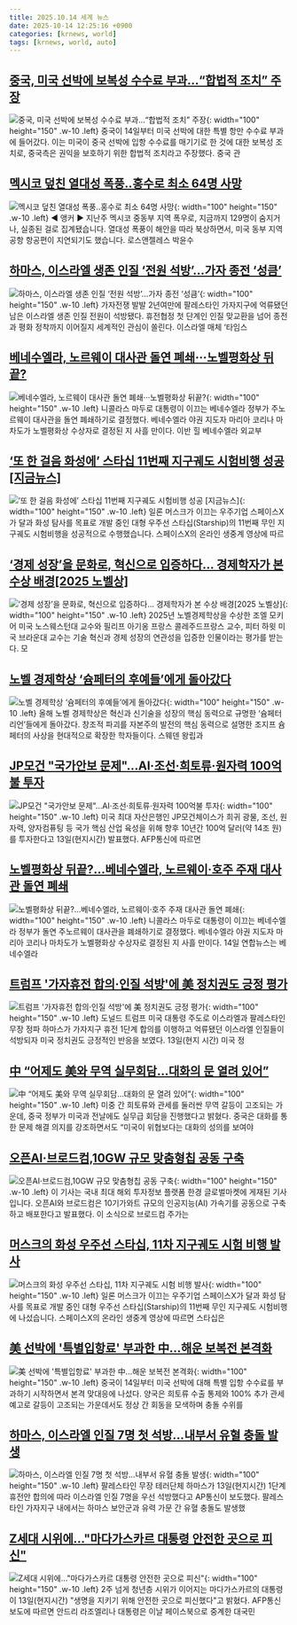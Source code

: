 ```yaml
---
title: 2025.10.14 세계 뉴스
date: 2025-10-14 12:25:16 +0900
categories: [krnews, world]
tags: [krnews, world, auto]
---
```

## [중국, 미국 선박에 보복성 수수료 부과…“합법적 조치” 주장](https://n.news.naver.com/mnews/article/018/0006137692)

![중국, 미국 선박에 보복성 수수료 부과…“합법적 조치” 주장](https://mimgnews.pstatic.net/image/origin/018/2025/10/14/6137692.jpg?type=nf220_150){: width="100" height="150" .w-10 .left}
중국이 14일부터 미국 선박에 대한 특별 항만 수수료 부과에 들어갔다. 이는 미국이 중국 선박에 입항 수수료를 매기기로 한 것에 대한 보복성 조치로, 중국측은 권익을 보호하기 위한 합법적 조치라고 주장했다. 중국 관

## [멕시코 덮친 열대성 폭풍‥홍수로 최소 64명 사망](https://n.news.naver.com/mnews/article/214/0001454687)

![멕시코 덮친 열대성 폭풍‥홍수로 최소 64명 사망](https://mimgnews.pstatic.net/image/origin/214/2025/10/14/1454687.jpg?type=nf220_150){: width="100" height="150" .w-10 .left}
◀ 앵커 ▶ 지난주 멕시코 중동부 지역 폭우로, 지금까지 129명이 숨지거나, 실종된 걸로 집계됐습니다. 열대성 폭풍이 해안을 따라 북상하면서, 미국 동부 지역 공항 항공편이 지연되기도 했습니다. 로스앤젤레스 박윤수

## [하마스, 이스라엘 생존 인질 ‘전원 석방’…가자 종전 ‘성큼’](https://n.news.naver.com/mnews/article/028/0002770549)

![하마스, 이스라엘 생존 인질 ‘전원 석방’…가자 종전 ‘성큼’](https://mimgnews.pstatic.net/image/origin/028/2025/10/13/2770549.jpg?type=nf220_150){: width="100" height="150" .w-10 .left}
가자전쟁 발발 2년여만에 팔레스타인 가자지구에 억류됐던 남은 이스라엘 생존 인질 전원이 석방됐다. 휴전협정 첫 단계인 인질 맞교환을 넘어 종전과 평화 정착까지 이어질지 세계적인 관심이 쏠린다. 이스라엘 매체 ‘타임스

## [베네수엘라, 노르웨이 대사관 돌연 폐쇄···노벨평화상 뒤끝?](https://n.news.naver.com/mnews/article/032/0003401763)

![베네수엘라, 노르웨이 대사관 돌연 폐쇄···노벨평화상 뒤끝?](https://mimgnews.pstatic.net/image/origin/032/2025/10/14/3401763.jpg?type=nf220_150){: width="100" height="150" .w-10 .left}
니콜라스 마두로 대통령이 이끄는 베네수엘라 정부가 주노르웨이 대사관을 돌연 폐쇄하기로 결정했다. 베네수엘라 야권 지도자 마리아 코리나 마차도가 노벨평화상 수상자로 결정된 지 사흘 만이다. 이반 힐 베네수엘라 외교부

## [‘또 한 걸음 화성에’ 스타십 11번째 지구궤도 시험비행 성공 [지금뉴스]](https://n.news.naver.com/mnews/article/056/0012046034)

![‘또 한 걸음 화성에’ 스타십 11번째 지구궤도 시험비행 성공 [지금뉴스]](https://mimgnews.pstatic.net/image/origin/056/2025/10/14/12046034.jpg?type=nf220_150){: width="100" height="150" .w-10 .left}
일론 머스크가 이끄는 우주기업 스페이스X가 달과 화성 탐사를 목표로 개발 중인 대형 우주선 스타십(Starship)의 11번째 무인 지구궤도 시험비행을 성공적으로 수행했습니다. 스페이스X의 온라인 생중계 영상에 따르

## [‘경제 성장’을 문화로, 혁신으로 입증하다… 경제학자가 본 수상 배경[2025 노벨상]](https://n.news.naver.com/mnews/article/366/0001114046)

![‘경제 성장’을 문화로, 혁신으로 입증하다… 경제학자가 본 수상 배경[2025 노벨상]](https://mimgnews.pstatic.net/image/origin/366/2025/10/13/1114046.jpg?type=nf220_150){: width="100" height="150" .w-10 .left}
2025년 노벨경제학상을 수상한 조엘 모키어 미국 노스웨스턴대 교수와 필리프 아기옹 프랑스 콜레주드프랑스 교수, 피터 하윗 미국 브라운대 교수는 기술 혁신과 경제 성장의 연관성을 입증한 인물이라는 평가를 받는다. 모

## [노벨 경제학상 ‘슘페터의 후예들’에게 돌아갔다](https://n.news.naver.com/mnews/article/005/0001807516)

![노벨 경제학상 ‘슘페터의 후예들’에게 돌아갔다](https://mimgnews.pstatic.net/image/origin/005/2025/10/14/1807516.jpg?type=nf220_150){: width="100" height="150" .w-10 .left}
올해 노벨 경제학상은 혁신과 신기술을 성장의 핵심 동력으로 규명한 ‘슘페터리언’들에게 돌아갔다. 창조적 파괴를 자본주의 발전의 핵심 동력으로 설명한 조지프 슘페터의 사상을 현대적으로 확장한 학자들이다. 스웨덴 왕립과

## [JP모건 "국가안보 문제"…AI·조선·희토류·원자력 100억불 투자](https://n.news.naver.com/mnews/article/421/0008535983)

![JP모건 "국가안보 문제"…AI·조선·희토류·원자력 100억불 투자](https://mimgnews.pstatic.net/image/origin/421/2025/10/14/8535983.jpg?type=nf220_150){: width="100" height="150" .w-10 .left}
미국 최대 자산은행인 JP모건체이스가 희귀 광물, 조선, 원자력, 양자컴퓨팅 등 국가 핵심 산업 육성을 위해 향후 10년간 100억 달러(약 14조 원)를 투자한다고 13일(현지시간) 발표했다. AFP통신에 따르면

## [노벨평화상 뒤끝?…베네수엘라, 노르웨이·호주 주재 대사관 돌연 폐쇄](https://n.news.naver.com/mnews/article/277/0005663908)

![노벨평화상 뒤끝?…베네수엘라, 노르웨이·호주 주재 대사관 돌연 폐쇄](https://mimgnews.pstatic.net/image/origin/277/2025/10/14/5663908.jpg?type=nf220_150){: width="100" height="150" .w-10 .left}
니콜라스 마두로 대통령이 이끄는 베네수엘라 정부가 돌연 주노르웨이 대사관을 폐쇄하기로 결정했다. 베네수엘라 야권 지도자 마리아 코리나 마차도가 노벨평화상 수상자로 결정된 지 사흘 만이다. 14일 연합뉴스는 베네수엘라

## [트럼프 '가자휴전 합의·인질 석방'에 美 정치권도 긍정 평가](https://n.news.naver.com/mnews/article/003/0013532727)

![트럼프 '가자휴전 합의·인질 석방'에 美 정치권도 긍정 평가](https://mimgnews.pstatic.net/image/origin/003/2025/10/14/13532727.jpg?type=nf220_150){: width="100" height="150" .w-10 .left}
도널드 트럼프 미국 대통령 주도로 이스라엘과 팔레스타인 무장 정파 하마스가 가자지구 휴전 1단계 합의를 이행하고 억류됐던 이스라엘 인질들이 석방되자 미국 정치권도 긍정적인 반응을 보였다. 13일(현지 시간) 미국 정

## [中 “어제도 美와 무역 실무회담…대화의 문 열려 있어”](https://n.news.naver.com/mnews/article/025/0003475038)

![中 “어제도 美와 무역 실무회담…대화의 문 열려 있어”](https://mimgnews.pstatic.net/image/origin/025/2025/10/14/3475038.jpg?type=nf220_150){: width="100" height="150" .w-10 .left}
미중 간 희토류와 관세를 둘러싼 무역 갈등이 고조되는 가운데, 중국 정부가 미국과 전날에도 실무급 회담을 진행했다고 밝혔다. 중국은 대화를 통한 문제 해결 의지를 강조하면서도 “미국이 위협보다는 대화의 성의를 보여야

## [오픈AI·브로드컴,10GW 규모 맞춤형칩 공동 구축](https://n.news.naver.com/mnews/article/015/0005196164)

![오픈AI·브로드컴,10GW 규모 맞춤형칩 공동 구축](https://mimgnews.pstatic.net/image/origin/015/2025/10/13/5196164.jpg?type=nf220_150){: width="100" height="150" .w-10 .left}
이 기사는 국내 최대 해외 투자정보 플랫폼 한경 글로벌마켓에 게재된 기사입니다. 오픈AI와 브로드컴은 10기가와트 규모의 인공지능(AI) 가속기를 공동으로 구축하고 배포한다고 발표했다. 이 소식으로 브로드컴 주가는

## [머스크의 화성 우주선 스타십, 11차 지구궤도 시험 비행 발사](https://n.news.naver.com/mnews/article/056/0012045929)

![머스크의 화성 우주선 스타십, 11차 지구궤도 시험 비행 발사](https://mimgnews.pstatic.net/image/origin/056/2025/10/14/12045929.jpg?type=nf220_150){: width="100" height="150" .w-10 .left}
일론 머스크가 이끄는 우주기업 스페이스X가 달과 화성 탐사를 목표로 개발 중인 대형 우주선 스타십(Starship)의 11번째 무인 지구궤도 시험비행에 나섰습니다. 스페이스X의 온라인 생중계 영상에 따르면 스타십은

## [美 선박에 '특별입항료' 부과한 中…해운 보복전 본격화](https://n.news.naver.com/mnews/article/014/0005418865)

![美 선박에 '특별입항료' 부과한 中…해운 보복전 본격화](https://mimgnews.pstatic.net/image/origin/014/2025/10/14/5418865.jpg?type=nf220_150){: width="100" height="150" .w-10 .left}
중국이 14일부터 미국 선박에 대해 특별 입항 수수료를 부과하기 시작하면서 본격 맞대응에 나섰다. 양국은 희토류 수출 통제와 100% 추가 관세 예고로 갈등이 고조되는 가운데서도 정상 간 회동을 모색하며 충돌 수위를

## [하마스, 이스라엘 인질 7명 첫 석방…내부서 유혈 충돌 발생](https://n.news.naver.com/mnews/article/119/0003012004)

![하마스, 이스라엘 인질 7명 첫 석방…내부서 유혈 충돌 발생](https://mimgnews.pstatic.net/image/origin/119/2025/10/13/3012004.jpg?type=nf220_150){: width="100" height="150" .w-10 .left}
팔레스타인 무장 테러단체 하마스가 13일(현지시간) 1단계 휴전안 합의에 따라 이스라엘 인질 7명을 우선 석방했다고 AP통신이 보도했다. 팔레스타인 가자지구 내에서는 하마스 보안군과 유력 가문 간 유혈 충돌도 발생했

## [Z세대 시위에…"마다가스카르 대통령 안전한 곳으로 피신"](https://n.news.naver.com/mnews/article/015/0005196215)

![Z세대 시위에…"마다가스카르 대통령 안전한 곳으로 피신"](https://mimgnews.pstatic.net/image/origin/015/2025/10/14/5196215.jpg?type=nf220_150){: width="100" height="150" .w-10 .left}
2주 넘게 청년층 시위가 이어지는 마다가스카르의 대통령이 13일(현지시간) "생명을 지키기 위해 안전한 곳으로 피신했다"고 밝혔다. AFP통신 보도에 따르면 안드리 라조엘리나 대통령은 이날 페이스북으로 중계한 대국민


